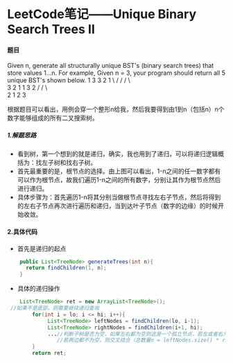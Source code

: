 # LeetCode笔记——Unique Binary Search Trees II

#### 题目

Given n, generate all structurally unique BST's (binary search trees) that store values 1...n.
For example,
Given n = 3, your program should return all 5 unique BST's shown below.
   1         3     3      2      1
    \       /     /      / \      \
     3     2     1      1   3      2
    /     /       \                 \
   2     1         2                 3

根据题目可以看出，用例会穿一个整形n给我，然后我要得到由1到n（包括n）n个数字能够组成的所有二叉搜索树。

##### 1.解题思路
* 看到树，第一个想到的就是递归，确实，我也用到了递归，可以将递归逻辑概括为：找左子树和找右子树。
* 首先最重要的是，根节点的选择。由上图可以看出，1-n之间的任一数字都有可以作为根节点，故我们遍历1-n之间的所有数字，分别让其作为根节点然后进行递归。
* 具体步骤为：首先遍历1-n将其分别当做根节点寻找左右子节点，然后将得到的左右子节点再次进行遍历和递归，当到达叶子节点（数字的边缘）的时候开始收敛。

#### 2.具体代码
* 首先是递归的起点  
```java
    public List<TreeNode> generateTrees(int n){
      return findChildren(1, n);
    }
```
* 具体的递归操作
```java
    List<TreeNode> ret = new ArrayList<TreeNode>();
 //如果不是底部，则需要继续递归查询
		for(int i = lo; i <= hi; i++){
			 List<TreeNode> leftNodes = findChildren(lo, i-1);
			 List<TreeNode> rightNodes = findChildren(i+1, hi);
			 ...//判断子树是否为空，如果左右都为空则这是一个孤立节点，若左或者右为空则将其中不为空一边的节点的依次加到i节点的相应子树
			    //若两边都不为空，则交叉结合（总数量n = leftNodes.size() * rightNodes.size()）
		}
		return ret;
```
